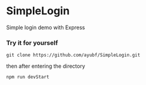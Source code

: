 # SimpleLogin
 Simple login demo with Express

### Try it for yourself

``git clone https://github.com/ayubf/SimpleLogin.git``
 
 then after entering the directory 
 
 ``npm run devStart``
 
 
